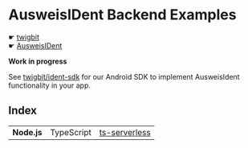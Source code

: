 # AusweisIDent Backend Examples

☛ [twigbit](https://twigbit.com/)  
☛ [AusweisIDent](https://www.ausweisident.de/)  

**Work in progress**

See [twigbit/ident-sdk](https://github.com/twigbit/ident-sdk) for our Android SDK to implement AusweisIdent functionality in your app.

## Index

|   |   |   |
| - | - | - |
| **Node.js** | TypeScript | [ts-serverless](./ts-serverless) |

